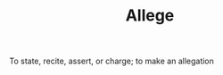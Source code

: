 ---
title: Allege
permalink: "/definitions/allege.html"
body: To state, recite, assert, or charge; to make an allegation
published_at: '2018-07-07'
layout: post
---